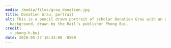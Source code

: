 ```yaml
---
media: /media/files/grau_donatien.jpg
title: Donatien Grau, portrait
alt: This is a pencil drawn portrait of scholar Donatien Grau with an off-white
  background, drawn by the Rail’s publisher Phong Bui.
credit:
  - phong-h-bui
date: 2020-05-27 16:33:00 -0500
---
```

